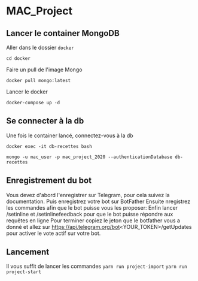 # MAC_Project

## Lancer le container MongoDB
Aller dans le dossier ```docker```
```shell
cd docker
```

Faire un pull de l'image Mongo
```shell
docker pull mongo:latest
```

Lancer le docker
```shell
docker-compose up -d
```


## Se connecter à la db
Une fois le container lancé, connectez-vous à la db
```shell
docker exec -it db-recettes bash

mongo -u mac_user -p mac_project_2020 --authenticationDatabase db-recettes
```

## Enregistrement du bot

Vous devez d'abord l'enregistrer sur Telegram, pour cela suivez la documentation.
Puis enregistrez votre bot sur BotFather
Ensuite nregistrez les commandes afin que le bot puisse vous les proposer:
Enfin lancer /setinline et /setinlinefeedback pour que le bot puisse répondre aux requêtes en ligne
Pour terminer copiez le jeton que le botfather vous a donné et allez sur https://api.telegram.org/bot<YOUR_TOKEN>/getUpdates pour activer le vote actif sur votre bot. 

## Lancement

Il vous suffit de lancer les commandes
`yarn run project-import`
`yarn run project-start`
